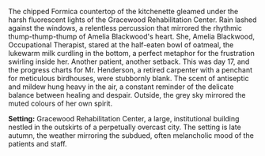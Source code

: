 The chipped Formica countertop of the kitchenette gleamed under the harsh fluorescent lights of the Gracewood Rehabilitation Center.  Rain lashed against the windows, a relentless percussion that mirrored the rhythmic thump-thump-thump of Amelia Blackwood's heart.  She, Amelia Blackwood, Occupational Therapist, stared at the half-eaten bowl of oatmeal, the lukewarm milk curdling in the bottom, a perfect metaphor for the frustration swirling inside her.  Another patient, another setback.  This was day 17, and the progress charts for  Mr. Henderson, a retired carpenter with a penchant for meticulous birdhouses, were stubbornly blank.  The scent of antiseptic and mildew hung heavy in the air, a constant reminder of the delicate balance between healing and despair.  Outside, the grey sky mirrored the muted colours of her own spirit.

**Setting:** Gracewood Rehabilitation Center, a large, institutional building nestled in the outskirts of a perpetually overcast city. The setting is late autumn, the weather mirroring the subdued, often melancholic mood of the patients and staff.

